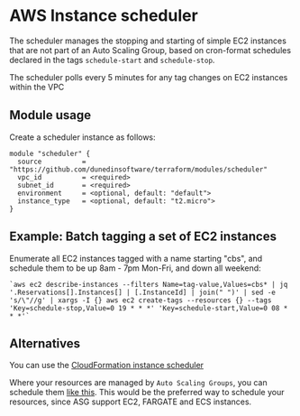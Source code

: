 
# AWS Instance scheduler
The scheduler manages the stopping and starting of simple EC2 instances that are not part of an Auto Scaling Group, based on cron-format schedules declared in the tags `schedule-start` and `schedule-stop`.

The scheduler polls every 5 minutes for any tag changes on EC2 instances within the VPC

## Module usage
Create a scheduler instance as follows:

```
module "scheduler" {
  source          = "https://github.com/dunedinsoftware/terraform/modules/scheduler"
  vpc_id          = <required>
  subnet_id       = <required>
  environment     = <optional, default: "default">
  instance_type   = <optional, default: "t2.micro">
}
```

## Example: Batch tagging a set of EC2 instances
Enumerate all EC2 instances tagged with a name starting "cbs", and schedule them to be up 8am - 7pm Mon-Fri, and down all weekend:

```
`aws ec2 describe-instances --filters Name=tag-value,Values=cbs* | jq '.Reservations[].Instances[] | [.InstanceId] | join(" ")' | sed -e 's/\"//g' | xargs -I {} aws ec2 create-tags --resources {} --tags 'Key=schedule-stop,Value=0 19 * * *' 'Key=schedule-start,Value=0 08 * * *'`
```

## Alternatives
You can use the [CloudFormation instance scheduler](https://aws.amazon.com/premiumsupport/knowledge-center/stop-start-instance-scheduler/)

Where your resources are managed by `Auto Scaling Groups`, you can schedule them [like this](https://aws.amazon.com/premiumsupport/knowledge-center/auto-scaling-use-scheduled-actions/). This would be the preferred way to schedule your resources, since ASG support EC2, FARGATE and ECS instances.

